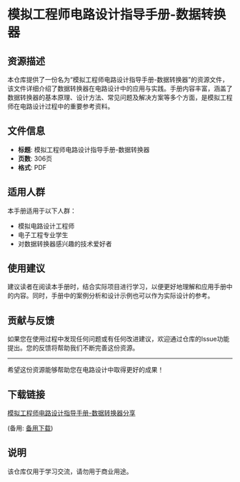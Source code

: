 # 模拟工程师电路设计指导手册-数据转换器

## 资源描述

本仓库提供了一份名为“模拟工程师电路设计指导手册-数据转换器”的资源文件，该文件详细介绍了数据转换器在电路设计中的应用与实践。手册内容丰富，涵盖了数据转换器的基本原理、设计方法、常见问题及解决方案等多个方面，是模拟工程师在电路设计过程中的重要参考资料。

## 文件信息

- **标题**: 模拟工程师电路设计指导手册-数据转换器
- **页数**: 306页
- **格式**: PDF

## 适用人群

本手册适用于以下人群：

- 模拟电路设计工程师
- 电子工程专业学生
- 对数据转换器感兴趣的技术爱好者

## 使用建议

建议读者在阅读本手册时，结合实际项目进行学习，以便更好地理解和应用手册中的内容。同时，手册中的案例分析和设计示例也可以作为实际设计的参考。

## 贡献与反馈

如果您在使用过程中发现任何问题或有任何改进建议，欢迎通过仓库的Issue功能提出。您的反馈将帮助我们不断完善这份资源。

---

希望这份资源能够帮助您在电路设计中取得更好的成果！

## 下载链接
[模拟工程师电路设计指导手册-数据转换器分享](https://pan.quark.cn/s/72e521111465) 

(备用: [备用下载](https://pan.baidu.com/s/1HeggAINWyvKXzCTY1oXZNA?pwd=1234))

## 说明

该仓库仅用于学习交流，请勿用于商业用途。
